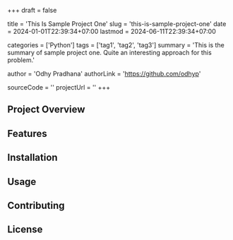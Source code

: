 +++
draft = false

title = 'This Is Sample Project One'
slug = 'this-is-sample-project-one'
date = 2024-01-01T22:39:34+07:00
lastmod = 2024-06-11T22:39:34+07:00

categories = ['Python']
tags = ['tag1', 'tag2', 'tag3']
summary = 'This is the summary of sample project one. Quite an interesting approach for this problem.'

author = 'Odhy Pradhana'
authorLink = 'https://github.com/odhyp'

sourceCode = ''
projectUrl = ''
+++

## Project Overview

<!-- Provide an overview of the project -->

## Features

<!-- List and describe the features of the project -->

## Installation

<!-- Provide instructions on how to install and use the project -->

## Usage

<!-- Provide usage examples and instructions -->

## Contributing

<!-- Explain how others can contribute to the project -->

## License

<!-- Include licensing information -->
